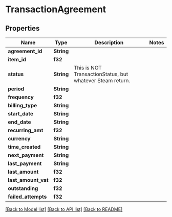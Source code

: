 # TransactionAgreement

## Properties

Name | Type | Description | Notes
------------ | ------------- | ------------- | -------------
**agreement_id** | **String** |  | 
**item_id** | **f32** |  | 
**status** | **String** | This is NOT TransactionStatus, but whatever Steam return. | 
**period** | **String** |  | 
**frequency** | **f32** |  | 
**billing_type** | **String** |  | 
**start_date** | **String** |  | 
**end_date** | **String** |  | 
**recurring_amt** | **f32** |  | 
**currency** | **String** |  | 
**time_created** | **String** |  | 
**next_payment** | **String** |  | 
**last_payment** | **String** |  | 
**last_amount** | **f32** |  | 
**last_amount_vat** | **f32** |  | 
**outstanding** | **f32** |  | 
**failed_attempts** | **f32** |  | 

[[Back to Model list]](../README.md#documentation-for-models) [[Back to API list]](../README.md#documentation-for-api-endpoints) [[Back to README]](../README.md)


